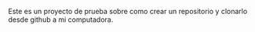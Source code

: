 Este es un proyecto de prueba sobre como crear un repositorio y clonarlo desde github a mi computadora.
